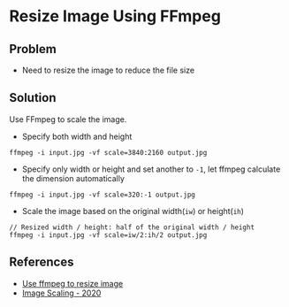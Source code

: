 # Resize Image Using FFmpeg

## Problem
* Need to resize the image to reduce the file size

## Solution
Use FFmpeg to scale the image.

* Specify both width and height

```
ffmpeg -i input.jpg -vf scale=3840:2160 output.jpg
```

* Specify only width or height and set another to `-1`, let ffmpeg calculate the dimension automatically

```
ffmpeg -i input.jpg -vf scale=320:-1 output.jpg
```

* Scale the image based on the original width(`iw`) or height(`ih`)

```
// Resized width / height: half of the original width / height
ffmpeg -i input.jpg -vf scale=iw/2:ih/2 output.jpg
```

## References
* [Use ffmpeg to resize image](https://newbedev.com/use-ffmpeg-to-resize-image)
* [Image Scaling - 2020](https://www.bogotobogo.com/FFMpeg/ffmpeg_image_scaling_jpeg.php)
